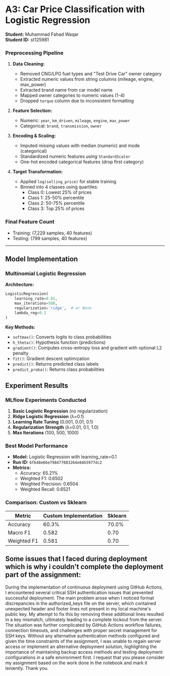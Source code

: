 # A3: Car Price Classification with Logistic Regression

**Student:** Muhammad Fahad Waqar  
**Student ID:** st125981  

### Preprocessing Pipeline
1. **Data Cleaning:**
   - Removed CNG/LPG fuel types and "Test Drive Car" owner category
   - Extracted numeric values from string columns (mileage, engine, max_power)
   - Extracted brand name from car model name
   - Mapped owner categories to numeric values (1-4)
   - Dropped `torque` column due to inconsistent formatting

2. **Feature Selection:**
   - Numeric: `year`, `km_driven`, `mileage`, `engine`, `max_power`
   - Categorical: `brand`, `transmission`, `owner`

3. **Encoding & Scaling:**
   - Imputed missing values with median (numeric) and mode (categorical)
   - Standardized numeric features using `StandardScaler`
   - One-hot encoded categorical features (drop first category)

4. **Target Transformation:**
   - Applied `log(selling_price)` for stable training
   - Binned into 4 classes using quartiles:
     - Class 0: Lowest 25% of prices
     - Class 1: 25-50% percentile
     - Class 2: 50-75% percentile
     - Class 3: Top 25% of prices

### Final Feature Count
- Training: (7,229 samples, 40 features)
- Testing: (799 samples, 40 features)

---

## Model Implementation

### Multinomial Logistic Regression

**Architecture:**
```python
LogisticRegression(
    learning_rate=0.01,
    max_iterations=500,
    regularization='ridge',  # or None
    lambda_reg=0.1
)
```

**Key Methods:**
- `softmax()`: Converts logits to class probabilities
- `h_theta()`: Hypothesis function (predictions)
- `gradient()`: Computes cross-entropy loss and gradient with optional L2 penalty
- `fit()`: Gradient descent optimization
- `predict()`: Returns predicted class labels
- `predict_proba()`: Returns class probabilities

## Experiment Results

### MLflow Experiments Conducted
1. **Basic Logistic Regression** (no regularization)
2. **Ridge Logistic Regression** (λ=0.1)
3. **Learning Rate Tuning** (0.001, 0.01, 0.1)
4. **Regularization Strength** (λ=0.01, 0.1, 1.0)
5. **Max Iterations** (100, 500, 1000)

### Best Model Performance
- **Model:** Logistic Regression with learning_rate=0.1
- **Run ID:** `6fb48e66e798477083264e84b5977dc2`
- **Metrics:**
  - Accuracy: 65.21%
  - Weighted F1: 0.6502
  - Weighted Precision: 0.6504
  - Weighted Recall: 0.6521

### Comparison: Custom vs Sklearn
| Metric | Custom Implementation | Sklearn |
|--------|----------------------|---------|
| Accuracy | 60.3% | 70.0% |
| Macro F1 | 0.582 | 0.70 |
| Weighted F1 | 0.581 | 0.70 |


## Some issues that I faced during deployment which is why i couldn't complete the deployment part of the assignment:
During the implementation of continuous deployment using GitHub Actions, I encountered several critical SSH authentication issues that prevented successful deployment. The main problem arose when I noticed format discrepancies in the authorized_keys file on the server, which contained unexpected header and footer lines not present in my local machine's public key. My attempt to fix this by removing these additional lines resulted in a key mismatch, ultimately leading to a complete lockout from the server. The situation was further complicated by GitHub Actions workflow failures, connection timeouts, and challenges with proper secret management for SSH keys. Without any alternative authentication methods configured and given the time constraints of the assignment, I was unable to regain server access or implement an alternative deployment solution, highlighting the importance of maintaining backup access methods and testing deployment configurations in a safe environment first.
I request that you please consider my assignment based on the work done in the notebook and mark it leniently. Thank you.